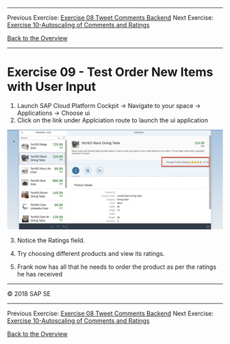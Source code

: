 - - - -
Previous Exercise: [Exercise 08 Tweet Comments Backend](../Exercise-08-Tweet-Comments-Backend) Next Exercise: [Exercise 10-Autoscaling of Comments and Ratings](../Exercise-10-Autoscaling-of-Comments-and-Ratings)

[Back to the Overview](../README.md)
- - - -

# Exercise 09 - Test Order New Items with User Input

1. Launch SAP Cloud Platform Cockpit -> Navigate to your space -> Applications -> Choose ui
2. Click on the link under Applciation route to launch the ui application

![ui_app](ui_testing.jpg)

3. Notice the Ratings field.

4. Try choosing different products and view its ratings.
5. Frank now has all that he needs to order the product as per the ratings he has received



- - - -
© 2018 SAP SE
- - - -

Previous Exercise: [Exercise 08 Tweet Comments Backend](../Exercise-08-Tweet-Comments-Backend) Next Exercise: [Exercise 10-Autoscaling of Comments and Ratings](../Exercise-10-Autoscaling-of-Comments-and-Ratings)

[Back to the Overview](../README.md)
